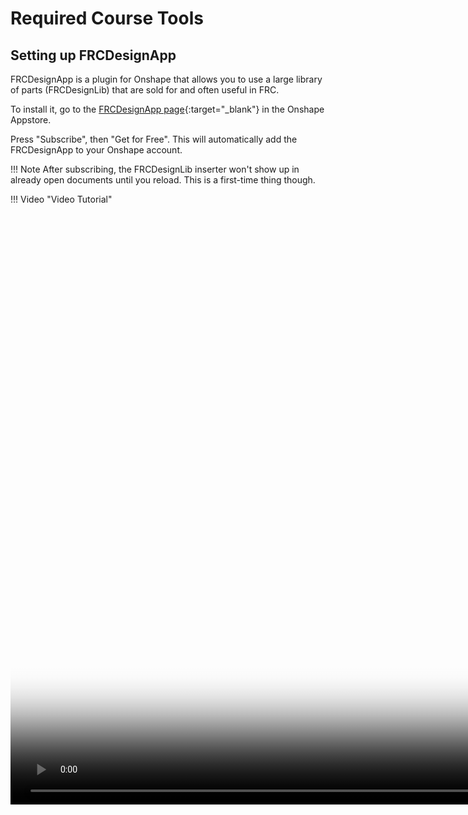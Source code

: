 # Required Course Tools

## Setting up FRCDesignApp

FRCDesignApp is a plugin for Onshape that allows you to use a large library of parts (FRCDesignLib) that are sold for and often useful in FRC.

To install it, go to the [FRCDesignApp page](https://appstore.onshape.com/apps/Manufacturers%20Models/2ZT7X5D646R3LM3ZND7LGBTYRVM4SVH6CDDGM6I=/description "FRCDesignApp Store Page"){:target="_blank"} in the Onshape Appstore.

Press "Subscribe", then "Get for Free". This will automatically add the FRCDesignApp to your Onshape account.

!!! Note
    After subscribing, the FRCDesignLib inserter won't show up in already open documents until you reload. This is a first-time thing though.

!!! Video "Video Tutorial"
    <video width="1920" controls="true" allowfullscreen="true" poster="/img/learning-course/course-setup/required-course-tools/subscribe.webp">
      <source src="/img/learning-course/course-setup/required-course-tools/MKCADsetup.webm" type="video/webm">
      Your browser does not support the video tag.
    </video>

<br>